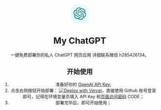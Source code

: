 <div align="center">
<img src="./docs/images/icon.svg" alt="预览"/>

<h1 align="center">My ChatGPT</h1>

一键免费部署你的私人 ChatGPT 网页应用 详细联系微信 h285426134。

## 开始使用

1. 准备好你的 [OpenAI API Key](https://platform.openai.com/account/api-keys);
2. 点击右侧按钮开始部署：
   [![Deploy with Vercel](https://vercel.com/button)](https://vercel.com/new/clone?repository-url=https%3A%2F%2Fgithub.com%2Fzhichenghe2012%2Fchatgpt&env=OPENAI_API_KEY&env=CODE&project-name=My-ChatGPT&repository-name=My-ChatGPT)，直接使用 Github 账号登录即可，记得在环境变量页填入 API Key 和[页面访问密码](#配置页面访问密码) CODE；
3. 部署完毕后，即可开始使用；
